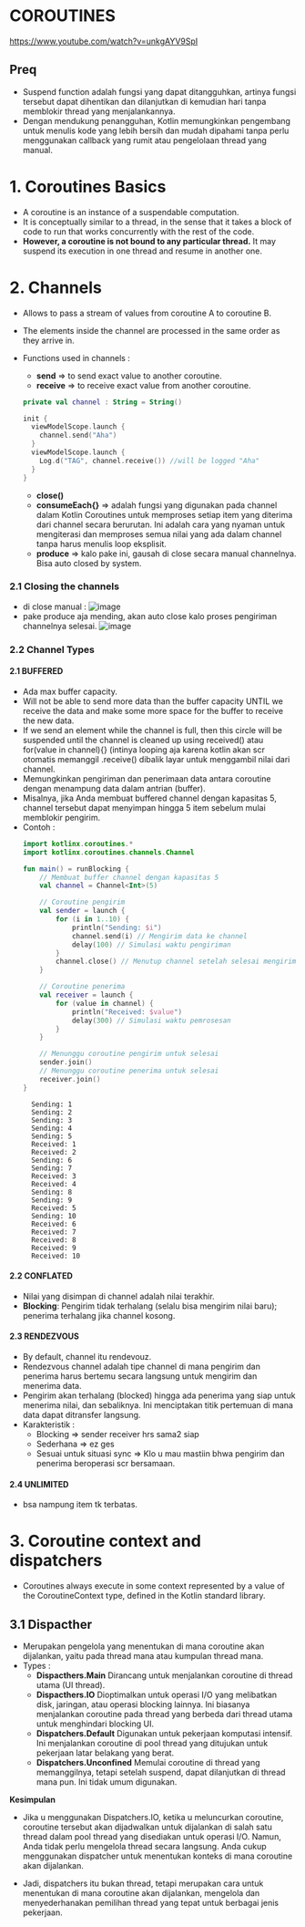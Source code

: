 # COROUTINES

https://www.youtube.com/watch?v=unkgAYV9SpI

## Preq
- Suspend function adalah fungsi yang dapat ditangguhkan, artinya fungsi tersebut dapat dihentikan dan dilanjutkan di kemudian hari tanpa memblokir thread yang menjalankannya.
- Dengan mendukung penangguhan, Kotlin memungkinkan pengembang untuk menulis kode yang lebih bersih dan mudah dipahami tanpa perlu menggunakan callback yang rumit atau pengelolaan thread yang manual.

# 1. Coroutines Basics
- A coroutine is an instance of a suspendable computation.
- It is conceptually similar to a thread, in the sense that it takes a block of code to run that works concurrently with the rest of the code.
- **However, a coroutine is not bound to any particular thread.** It may suspend its execution in one thread and resume in another one.

# 2. Channels
- Allows to pass a stream of values from coroutine A to coroutine B.
- The elements inside the channel are processed in the same order as they arrive in.
- Functions used in channels :
  - **send** => to send exact value to another coroutine.
  - **receive** => to receive exact value from another coroutine.
 
  ```kotlin
  private val channel : String = String()

  init {
    viewModelScope.launch {
      channel.send("Aha")
    }
    viewModelScope.launch {
      Log.d("TAG", channel.receive()) //will be logged "Aha"
    }
  }
  ```
  - **close()**
  - **consumeEach{}** => adalah fungsi yang digunakan pada channel dalam Kotlin Coroutines untuk memproses setiap item yang diterima dari channel secara berurutan. Ini adalah cara yang nyaman untuk mengiterasi dan memproses semua nilai yang ada dalam channel tanpa harus menulis loop eksplisit.
  - **produce** => kalo pake ini, gausah di close secara manual channelnya. Bisa auto closed by system.

### 2.1 Closing the channels 
- di close manual :
  ![image](https://github.com/user-attachments/assets/ee9583de-8e51-4c22-bfe5-3dcabec66f9a)
- pake produce aja mending, akan auto close kalo proses pengiriman channelnya selesai.
  ![image](https://github.com/user-attachments/assets/4ba93501-d8e4-4353-a6ec-4c02b4be77a0)


### 2.2 Channel Types 
#### 2.1 BUFFERED
- Ada max buffer capacity.
- Will not be able to send more data than the buffer capacity UNTIL we receive the data and make some more space for the buffer to receive the new data.
- If we send an element while the channel is full, then this circle will be suspended until the channel is cleaned up using received() atau for(value in channel){} (intinya looping aja karena kotlin akan scr otomatis memanggil .receive() dibalik layar untuk menggambil nilai dari channel. 
- Memungkinkan pengiriman dan penerimaan data antara coroutine dengan menampung data dalam antrian (buffer). 
- Misalnya, jika Anda membuat buffered channel dengan kapasitas 5, channel tersebut dapat menyimpan hingga 5 item sebelum mulai memblokir pengirim.
- Contoh :
  ```kotlin
  import kotlinx.coroutines.*
  import kotlinx.coroutines.channels.Channel
  
  fun main() = runBlocking {
      // Membuat buffer channel dengan kapasitas 5
      val channel = Channel<Int>(5)
  
      // Coroutine pengirim
      val sender = launch {
          for (i in 1..10) {
              println("Sending: $i")
              channel.send(i) // Mengirim data ke channel
              delay(100) // Simulasi waktu pengiriman
          }
          channel.close() // Menutup channel setelah selesai mengirim
      }
  
      // Coroutine penerima
      val receiver = launch {
          for (value in channel) {
              println("Received: $value")
              delay(300) // Simulasi waktu pemrosesan
          }
      }
  
      // Menunggu coroutine pengirim untuk selesai
      sender.join()
      // Menunggu coroutine penerima untuk selesai
      receiver.join()
  }
  ```
  ```
    Sending: 1
    Sending: 2
    Sending: 3
    Sending: 4
    Sending: 5
    Received: 1
    Received: 2
    Sending: 6
    Sending: 7
    Received: 3
    Received: 4
    Sending: 8
    Sending: 9
    Received: 5
    Sending: 10
    Received: 6
    Received: 7
    Received: 8
    Received: 9
    Received: 10

  ```



#### 2.2 CONFLATED
- Nilai yang disimpan di channel adalah nilai terakhir.
- **Blocking**: Pengirim tidak terhalang (selalu bisa mengirim nilai baru); penerima terhalang jika channel kosong.
#### 2.3 RENDEZVOUS
- By default, channel itu rendevouz.
- Rendezvous channel adalah tipe channel di mana pengirim dan penerima harus bertemu secara langsung untuk mengirim dan menerima data.
- Pengirim akan terhalang (blocked) hingga ada penerima yang siap untuk menerima nilai, dan sebaliknya. Ini menciptakan titik pertemuan di mana data dapat ditransfer langsung.
- Karakteristik :
  - Blocking => sender receiver hrs sama2 siap
  - Sederhana => ez ges
  - Sesuai untuk situasi sync => Klo u mau mastiin bhwa pengirim dan penerima beroperasi scr bersamaan.  
#### 2.4 UNLIMITED
- bsa nampung item tk terbatas.



# 3. Coroutine context and dispatchers
- Coroutines always execute in some context represented by a value of the CoroutineContext type, defined in the Kotlin standard library.

## 3.1 Dispacther
- Merupakan pengelola yang menentukan di mana coroutine akan dijalankan, yaitu pada thread mana atau kumpulan thread mana.
- Types :
  - **Dispacthers.Main**
    Dirancang untuk menjalankan coroutine di thread utama (UI thread).
  - **Dispacthers.IO**
    Dioptimalkan untuk operasi I/O yang melibatkan disk, jaringan, atau operasi blocking lainnya. Ini biasanya menjalankan coroutine pada thread yang berbeda dari thread utama untuk menghindari blocking UI.
  - **Dispatchers.Default**
    Digunakan untuk pekerjaan komputasi intensif. Ini menjalankan coroutine di pool thread yang ditujukan untuk pekerjaan latar belakang yang berat.
  - **Dispatchers.Unconfined**
    Memulai coroutine di thread yang memanggilnya, tetapi setelah suspend, dapat dilanjutkan di thread mana pun. Ini tidak umum digunakan.

**Kesimpulan**
- Jika u menggunakan Dispatchers.IO, ketika u meluncurkan coroutine, coroutine tersebut akan dijadwalkan untuk dijalankan di salah satu thread dalam pool thread yang disediakan untuk operasi I/O. Namun, Anda tidak perlu mengelola thread secara langsung. Anda cukup menggunakan dispatcher untuk menentukan konteks di mana coroutine akan dijalankan.

- Jadi, dispatchers itu bukan thread, tetapi merupakan cara untuk menentukan di mana coroutine akan dijalankan, mengelola dan menyederhanakan pemilihan thread yang tepat untuk berbagai jenis pekerjaan.












